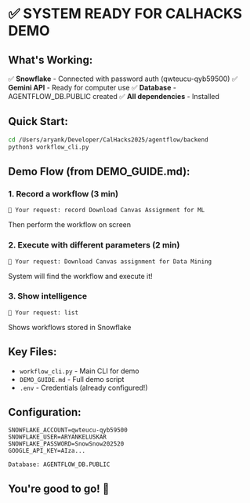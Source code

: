 # ✅ SYSTEM READY FOR CALHACKS DEMO

## What's Working:

✅ **Snowflake** - Connected with password auth (qwteucu-qyb59500)
✅ **Gemini API** - Ready for computer use
✅ **Database** - AGENTFLOW_DB.PUBLIC created
✅ **All dependencies** - Installed

## Quick Start:

```bash
cd /Users/aryank/Developer/CalHacks2025/agentflow/backend
python3 workflow_cli.py
```

## Demo Flow (from DEMO_GUIDE.md):

### 1. Record a workflow (3 min)
```
💬 Your request: record Download Canvas Assignment for ML
```
Then perform the workflow on screen

### 2. Execute with different parameters (2 min)
```
💬 Your request: Download Canvas assignment for Data Mining
```

System will find the workflow and execute it!

### 3. Show intelligence
```
💬 Your request: list
```

Shows workflows stored in Snowflake

## Key Files:
- `workflow_cli.py` - Main CLI for demo
- `DEMO_GUIDE.md` - Full demo script
- `.env` - Credentials (already configured!)

## Configuration:
```
SNOWFLAKE_ACCOUNT=qwteucu-qyb59500
SNOWFLAKE_USER=ARYANKELUSKAR  
SNOWFLAKE_PASSWORD=SnowSnow202520
GOOGLE_API_KEY=AIza...

Database: AGENTFLOW_DB.PUBLIC
```

## You're good to go! 🚀

